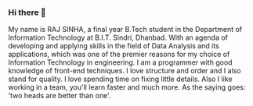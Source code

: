 ### Hi there 👋

<!--
**RajSinha77/RajSinha77** is a ✨ _special_ ✨ repository because its `README.md` (this file) appears on your GitHub profile.

Here are some ideas to get you started:

- 🔭 I’m currently working on ...
- 🌱 I’m currently learning ...
- 👯 I’m looking to collaborate on ...
- 🤔 I’m looking for help with ...
- 💬 Ask me about ...
- 📫 How to reach me: ...
- 😄 Pronouns: ...
- ⚡ Fun fact: ...
-->
My name is RAJ SINHA, a final year B.Tech student in the Department of Information Technology at B.I.T. Sindri, Dhanbad. With an agenda of developing and applying skills in the field of Data Analysis and its applications, which was one of the premier reasons for my choice of Information Technology in engineering. I am a programmer with good knowledge of front-end techniques. I love structure and order and I also stand for quality. I love spending time on fixing little details. Also I like working in a team, you'll learn faster and much more. As the saying goes: 'two heads are better than one'.
